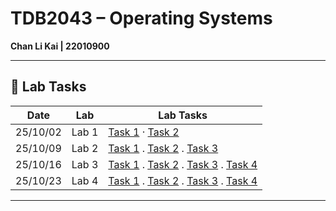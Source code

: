 # TDB2043 – Operating Systems

**Chan Li Kai | 22010900**

---

## 🧪 Lab Tasks

| Date | Lab | Lab Tasks |
|------|--------|-----------|
| 25/10/02 | Lab 1 | [Task 1](./25_10_02-Task1-2/task_1.c) · [Task 2](./25_10_02-Task1-2/task_2.c)  |
| 25/10/09 | Lab 2 | [Task 1](./25_10_09-Task1-2-3/task_1.c) . [Task 2](./25_10_09-Task1-2-3/task_2.c) . [Task 3](./25_10_09-Task1-2-3/task_3.c) |
| 25/10/16 | Lab 3 | [Task 1](./25_10_16-Task1-2-3-4/task_1.c) . [Task 2](./25_10_16-Task1-2-3-4/task_2.c) . [Task 3](./25_10_16-Task1-2-3-4/task_3.c) . [Task 4](./25_10_16-Task1-2-3-4/task_4.c)|
| 25/10/23 | Lab 4 | [Task 1](./25_10_23-Task1-2-3-4/task_1.c) . [Task 2](./25_10_23-Task1-2-3-4/task_2.c) . [Task 3](./25_10_23-Task1-2-3-4/task_3.c) . [Task 4](./25_10_23-Task1-2-3-4/task_4.c) |

---
